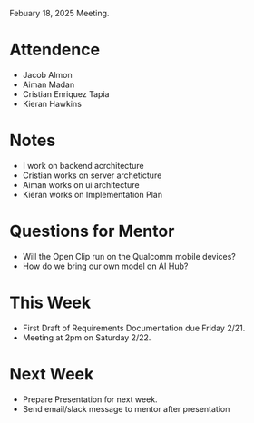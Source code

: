 Febuary 18, 2025 Meeting.

# Attendence
- Jacob Almon
- Aiman Madan
- Cristian Enriquez Tapia
- Kieran Hawkins

# Notes
- I work on backend acrchitecture
- Cristian works on server archeticture
- Aiman works on ui architecture
- Kieran works on Implementation Plan

# Questions for Mentor
- Will the Open Clip run on the Qualcomm mobile devices?
- How do we bring our own model on AI Hub?

# This Week
- First Draft of Requirements Documentation due Friday 2/21.
- Meeting at 2pm on Saturday 2/22.

# Next Week
- Prepare Presentation for next week.
- Send email/slack message to mentor after presentation
